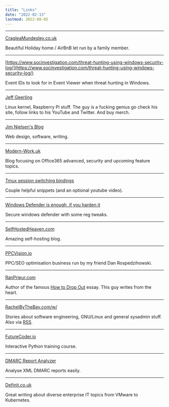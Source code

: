 ```yaml
---
title: "Links"
date: "2022-02-13"
lastmod: 2022-08-05
---
```

* * *
[CragleaMundesley.co.uk](https://cragleamundesley.co.uk/)

Beautiful Holiday home / AirBnB let run by a family member.

* * *

[https://www.socinvestigation.com/threat-hunting-using-windows-security-log/](https://www.socinvestigation.com/threat-hunting-using-windows-security-log/)

Event IDs to look for in Event Viewer when threat hunting in Windows.

* * *

[Jeff Geerling](https://www.jeffgeerling.com/)

Linux kernel, Raspberry Pi stuff. The guy is a fucking genius go check his site, follow links to his YouTube and Twitter. And buy merch.

* * *
[Jim Nielsen's Blog](https://blog.jim-nielsen.com/)

Web design, software, writing.

* * *
[Modern-Work.uk](https://modern-work.uk/)

Blog focusing on Office365 advanced, security and upcoming feature topics.

* * *
[Tmux session switching bindings](https://waylonwalker.com/tmux-fzf-session-jump/)

Couple helpful snippets (and an optional youtube video).

* * *
[Windows Defender is enough, if you harden it](https://0ut3r.space/2022/03/06/windows-defender/)

Secure windows defender with some reg tweaks.

* * *
[SelfHostedHeaven.com](https://selfhostedheaven.com/)

Amazing self-hosting blog.
* * *
[PPCVision.io](https://www.ppcvision.io/)

PPC/SEO optimisation business run by my friend Dan Rospedzihowski.

* * *
[RanPrieur.com](https://ranprieur.com)

Author of the famous [How to Drop Out](https://ranprieur.com/essays/dropout.html) essay. This guy writes from the heart.
* * *
[RachelByTheBay.com/w/](https://rachelbythebay.com/w/)

Stories about software engineering, GNU/Linux and general sysadmin stuff. Also via [RSS](https://rachelbythebay.com/w/atom.xml).
* * *
[FutureCoder.io](https://futurecoder.io)

Interactive Python training course.
* * *
[DMARC Report Analyzer](https://dmarcian.com/xml-to-human-converter/)

Analyse XML DMARC reports easily.
* * *
[Definit.co.uk](https://www.definit.co.uk/)

Great writing about diverse enterprise IT topics from VMware to Kubernetes.
